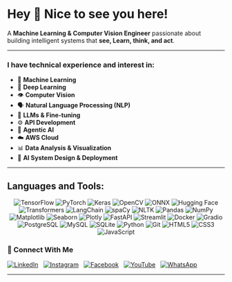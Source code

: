 # Hey 👋 Nice to see you here!



A **Machine Learning & Computer Vision Engineer** passionate about building intelligent systems that **see, Learn, think, and act**.

---

### I have technical experience and interest in:

* 🤖 **Machine Learning**
* 🧠 **Deep Learning**
* 👁️ **Computer Vision**
* 🗣️ **Natural Language Processing (NLP)**
* 🦙 **LLMs & Fine-tuning**
* ⚙️ **API Development**
* 🤖 **Agentic AI**
* ☁️ **AWS Cloud**
* 📊 **Data Analysis & Visualization**
* 🎯 **AI System Design & Deployment**

---
## Languages and Tools:

<p align="center">
  <!-- ML/DL -->
  <img src="https://img.shields.io/badge/TensorFlow-FF6F00?style=flat&logo=tensorflow&logoColor=white" title="TensorFlow">
  <img src="https://img.shields.io/badge/PyTorch-EE4C2C?style=flat&logo=pytorch&logoColor=white" title="PyTorch">
  <img src="https://img.shields.io/badge/Keras-D00000?style=flat&logo=keras&logoColor=white" title="Keras">
  <img src="https://img.shields.io/badge/OpenCV-5C3EE8?style=flat&logo=opencv&logoColor=white" title="OpenCV">
  <img src="https://img.shields.io/badge/ONNX-005CED?style=flat&logo=onnx&logoColor=white" title="ONNX">
  
  <!-- NLP/LLM -->
  <img src="https://img.shields.io/badge/Hugging%20Face-FFD21E?style=flat&logo=huggingface&logoColor=black" title="Hugging Face">
  <img src="https://img.shields.io/badge/Transformers-FFA500?style=flat" title="Transformers">
  <img src="https://img.shields.io/badge/LangChain-00A67D?style=flat" title="LangChain">
  <img src="https://img.shields.io/badge/spaCy-09A3D5?style=flat&logo=spacy&logoColor=white" title="spaCy">
  <img src="https://img.shields.io/badge/NLTK-0099E5?style=flat" title="NLTK">
  
  <!-- Data -->
  <img src="https://img.shields.io/badge/Pandas-150458?style=flat&logo=pandas&logoColor=white" title="Pandas">
  <img src="https://img.shields.io/badge/NumPy-013243?style=flat&logo=numpy&logoColor=white" title="NumPy">
  <img src="https://img.shields.io/badge/Matplotlib-11557C?style=flat&logo=matplotlib&logoColor=white" title="Matplotlib">
  <img src="https://img.shields.io/badge/Seaborn-5B8BFF?style=flat" title="Seaborn">
  <img src="https://img.shields.io/badge/Plotly-3F4F75?style=flat&logo=plotly&logoColor=white" title="Plotly">
  
  <!-- Deployment -->
  <img src="https://img.shields.io/badge/FastAPI-009688?style=flat&logo=fastapi&logoColor=white" title="FastAPI">
  <img src="https://img.shields.io/badge/Streamlit-FF4B4B?style=flat&logo=streamlit&logoColor=white" title="Streamlit">
  <img src="https://img.shields.io/badge/Docker-2496ED?style=flat&logo=docker&logoColor=white" title="Docker">
  <img src="https://img.shields.io/badge/Gradio-FF6B6B?style=flat" title="Gradio">
  
  <!-- Databases -->
  <img src="https://img.shields.io/badge/PostgreSQL-4169E1?style=flat&logo=postgresql&logoColor=white" title="PostgreSQL">
  <img src="https://img.shields.io/badge/MySQL-4479A1?style=flat&logo=mysql&logoColor=white" title="MySQL">
  <img src="https://img.shields.io/badge/SQLite-003B57?style=flat&logo=sqlite&logoColor=white" title="SQLite">
  
  <!-- Core -->
  <img src="https://img.shields.io/badge/Python-3776AB?style=flat&logo=python&logoColor=white" title="Python">
  <img src="https://img.shields.io/badge/Git-F05032?style=flat&logo=git&logoColor=white" title="Git">
  <img src="https://img.shields.io/badge/HTML5-E34F26?style=flat&logo=html5&logoColor=white" title="HTML5">
  <img src="https://img.shields.io/badge/CSS3-1572B6?style=flat&logo=css3&logoColor=white" title="CSS3">
  <img src="https://img.shields.io/badge/JavaScript-F7DF1E?style=flat&logo=javascript&logoColor=black" title="JavaScript">
</p>

### 🔗 Connect With Me

[![LinkedIn](https://img.shields.io/badge/LinkedIn-Connect-blue?logo=linkedin)](www.linkedin.com/in/atharabbas-993-lnkdn)  
[![Instagram](https://img.shields.io/badge/Instagram-Follow-red?logo=instagram)](https://www.instagram.com/)  
[![Facebook](https://img.shields.io/badge/Facebook-Connect-blue?logo=facebook)]([https://www.facebook.com/](https://www.facebook.com/profile.php?id=100091578665438))  
[![YouTube](https://img.shields.io/badge/YouTube-Subscribe-red?logo=youtube)]([https://www.youtube.com/](https://www.youtube.com/@atharabbas993-s4x))  
[![WhatsApp](https://img.shields.io/badge/WhatsApp-Chat-green?logo=whatsapp)](03039150007)

---
